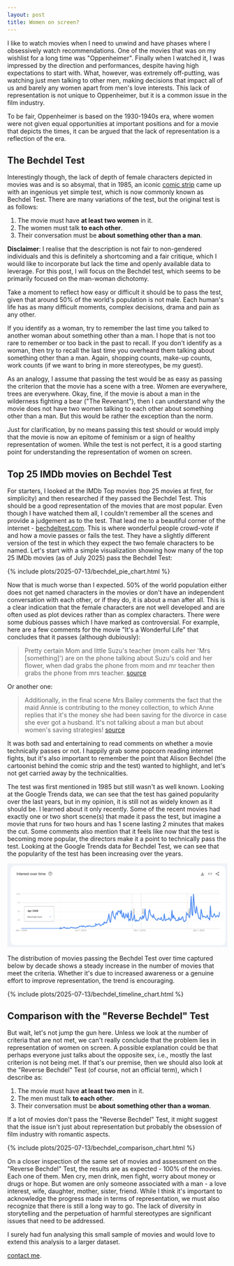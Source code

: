 ```yaml
---
layout: post
title: Women on screen?
---
```


I like to watch movies when I need to unwind and have phases where I obsessively watch recommendations. One of the movies that was on my wishlist for a long time was "Oppenheimer". Finally when I watched it, I was impressed by the direction and performances, despite having high expectations to start with. What, however, was extremely off-putting, was watching just men talking to other men, making decisions that impact all of us and barely any women apart from men's love interests. This lack of representation is not unique to Oppenheimer, but it is a common issue in the film industry.

To be fair, Oppenheimer is based on the 1930-1940s era, where women were not given equal opportunities at important positions and for a movie that depicts the times, it can be argued that the lack of representation is a reflection of the era.

## The Bechdel Test

Interestingly though, the lack of depth of female characters depicted in movies was and is so absymal, that in 1985, an iconic [comic strip](https://en.wikipedia.org/wiki/File:Dykes_to_Watch_Out_For_(Bechdel_test_origin).jpg) came up with an ingenious yet simple test, which is now commonly known as Bechdel Test. There are many variations of the test, but the original test is as follows:

1. The movie must have **at least two women** in it.
2. The women must talk **to each other**.
3. Their conversation must be **about something other than a man**.

**Disclaimer**: I realise that the description is not fair to non-gendered individuals and this is definitely a shortcoming and a fair critique, which I would like to incorporate but lack the time and openly available data to leverage. For this post, I will focus on the Bechdel test, which seems to be primarily focused on the man-woman dichotomy.

Take a moment to reflect how easy or difficult it should be to pass the test, given that around 50% of the world's population is not male. Each human's life has as many difficult moments, complex decisions, drama and pain as any other.

If you identify as a woman, try to remember the last time you talked to another woman about something other than a man. I hope that is not too rare to remember or too back in the past to recall. If you don't identify as a woman, then try to recall the last time you overheard them talking about something other than a man. Again, shopping counts, make-up counts, work counts (if we want to bring in more stereotypes, be my guest).

As an analogy, I assume that passing the test would be as easy as passing the criterion that the movie has a scene with a tree. Women are everywhere, trees are everywhere. Okay, fine, if the movie is about a man in the wilderness fighting a bear ("The Revenant"), then I can understand why the movie does not have two women talking to each other about something other than a man. But this would be rather the exception than the norm.

Just for clarification, by no means passing this test should or would imply that the movie is now an epitome of feminism or a sign of healthy representation of women.
While the test is not perfect, it is a good starting point for understanding the representation of women on screen.

## Top 25 IMDb movies on Bechdel Test

For starters, I looked at the IMDb Top movies (top 25 movies at first, for simplicity) and then researched if they passed the Bechdel Test. This should be a good representation of the movies that are most popular. Even though I have watched them all, I couldn't remember all the scenes and provide a judgement as to the test. That lead me to a beautiful corner of the internet - [bechdeltest.com](https://bechdeltest.com/). This is where wonderful people crowd-vote if and how a movie passes or fails the test. They have a slightly different version of the test in which they expect the two female characters to be named.
Let's start with a simple visualization showing how many of the top 25 IMDb movies (as of July 2025) pass the Bechdel Test:

<div class="plot-container">
{% include plots/2025-07-13/bechdel_pie_chart.html %}
</div>

Now that is much worse than I expected. 50% of the world population either does not get named characters in the movies or don't have an independent conversation with each other, or if they do, it is about a man after all. This is a clear indication that the female characters are not well developed and are often used as plot devices rather than as complex characters.
There were some dubious passes which I have marked as controversial.
For example, here are a few comments for the movie "It's a Wonderful Life" that concludes that it passes (although dubiously):

> Pretty certain Mom and little Suzu's teacher (mom calls her 'Mrs [something]') are on the phone talking about Suzu's cold and her flower, when dad grabs the phone from mom and mr teacher then grabs the phone from mrs teacher.
[source](https://bechdeltest.com/view/2235/it's_a_wonderful_life/)

Or another one:

> Additionally, in the final scene Mrs Bailey comments the fact that the maid Annie is contributing to the money collection, to which Anne replies that it's the money she had been saving for the divorce in case she ever got a husband. It's not talking about a man but about women's saving strategies!
[source](https://bechdeltest.com/view/2235/it's_a_wonderful_life/)

It was both sad and entertaining to read comments on whether a movie technically passes or not. I happily grab some popcorn reading internet fights, but it's also important to remember the point that Alison Bechdel (the cartoonist behind the comic strip and the test) wanted to highlight, and let's not get carried away by the technicalities.

The test was first mentioned in 1985 but still wasn't as well known. Looking at the Google Trends data, we can see that the test has gained popularity over the last years, but in my opinion, it is still not as widely known as it should be. I learned about it only recently.
Some of the recent movies had exactly one or two short scene(s) that made it pass the test, but imagine a movie that runs for two hours and has 1 scene lasting 2 minutes that makes the cut. Some comments also mention that it feels like now that the test is becoming more popular, the directors make it a point to technically pass the test. Looking at the Google Trends data for Bechdel Test, we can see that the popularity of the test has been increasing over the years.

<p align="center">
  <img src="/assets/images/2025-07-13/BechdelTestGoogleTrends.png" alt="Google Trends data for Bechdel Test" width="600"/>
</p>

The distribution of movies passing the Bechdel Test over time captured below by decade shows a steady increase in the number of movies that meet the criteria. Whether it's due to increased awareness or a genuine effort to improve representation, the trend is encouraging.

<div class="plot-container">
{% include plots/2025-07-13/bechdel_timeline_chart.html %}
</div>

## Comparison with the "Reverse Bechdel" Test

But wait, let's not jump the gun here. Unless we look at the number of criteria that are not met, we can't really conclude that the problem lies in representation of women on screen. A possible explanation could be that perhaps everyone just talks about the opposite sex, i.e., mostly the last criterion is not being met.
If that's our premise, then we should also look at the "Reverse Bechdel" Test (of course, not an official term), which I describe as:

1. The movie must have **at least two men** in it.
2. The men must talk **to each other**.
3. Their conversation must be **about something other than a woman**.

If a lot of movies don't pass the "Reverse Bechdel" Test, it might suggest that the issue isn't just about representation but probably the obsession of film industry with romantic aspects.

<div class="plot-container">
{% include plots/2025-07-13/bechdel_comparison_chart.html %}
</div>

On a closer inspection of the same set of movies and assessment on the "Reverse Bechdel" Test, the results are as expected - 100% of the movies. Each one of them. Men cry, men drink, men fight, worry about money or drugs or hope.
But women are only someone associated with a man - a love interest, wife, daughter, mother, sister, friend.
While I think it's important to acknowledge the progress made in terms of representation, we must also recognize that there is still a long way to go. The lack of diversity in storytelling and the perpetuation of harmful stereotypes are significant issues that need to be addressed.

I surely had fun analysing this small sample of movies and would love to extend this analysis to a larger dataset.

[contact me](/contact).
